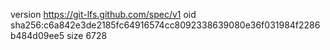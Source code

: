version https://git-lfs.github.com/spec/v1
oid sha256:c6a842e3de2185fc64916574cc8092338639080e36f031984f2286b484d09ee5
size 6728
